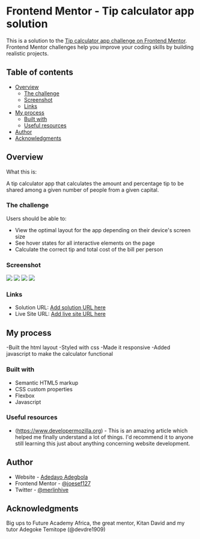 # Frontend Mentor - Tip calculator app solution

This is a solution to the [Tip calculator app challenge on Frontend Mentor](https://www.frontendmentor.io/challenges/tip-calculator-app-ugJNGbJUX). Frontend Mentor challenges help you improve your coding skills by building realistic projects.

## Table of contents

- [Overview](#overview)
  - [The challenge](#the-challenge)
  - [Screenshot](#screenshot)
  - [Links](#links)
- [My process](#my-process)
  - [Built with](#built-with)
  - [Useful resources](#useful-resources)
- [Author](#author)
- [Acknowledgments](#acknowledgments)


## Overview

What this is:

A tip calculator app that calculates the amount and percentage tip to be shared among a given number of people from a given capital.

### The challenge

Users should be able to:

- View the optimal layout for the app depending on their device's screen size
- See hover states for all interactive elements on the page
- Calculate the correct tip and total cost of the bill per person

### Screenshot

![](./design/solution%20screenshots/desktop-solution-inactive.png)
![](./design/solution%20screenshots/desktop-solution-active.png)
![](./design/solution%20screenshots/mobile-solution-active.png)
![](./design/solution%20screenshots/mobile-solution-inactive.png)

### Links

- Solution URL: [Add solution URL here](https://your-solution-url.com)
- Live Site URL: [Add live site URL here](https://your-live-site-url.com)

## My process

-Built the html layout
-Styled with css
-Made it responsive
-Added javascript to make the calculator functional

### Built with

- Semantic HTML5 markup
- CSS custom properties
- Flexbox
- Javascript

### Useful resources

- (https://www.developermozilla.org) - This is an amazing article which helped me finally understand a lot of things. I'd recommend it to anyone still learning this just about anything concerning website development.

## Author

- Website - [Adedayo Adegbola](https://www.your-site.com)
- Frontend Mentor - [@joesef127](https://www.frontendmentor.io/profile/joesef127)
- Twitter - [@merlinhive](https://www.twitter.com/merlinhive)

## Acknowledgments

Big ups to Future Academy Africa, the great mentor, Kitan David and my tutor Adegoke Temitope (@devdre1909) 